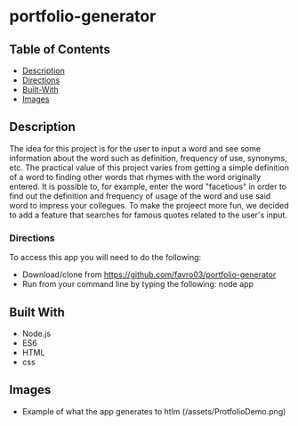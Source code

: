 # portfolio-generator

## Table of Contents
- [Description](#description)
- [Directions](#directions)
- [Built-With](#builtwith)
- [Images](#images)



## Description
The idea for this project is for the user to input a word and see some information about the word 
such as definition, frequency of use, synonyms, etc. The practical value of this project varies 
from getting a simple definition of a word to finding other words that rhymes with the word
originally entered. It is possible to, for example, enter the word "facetious" in order to find out
the definition and frequency of usage of the word and use said word to impress your collegues. To
make the projeect more fun, we decided to add a feature that searches for famous quotes related to
the user's input.


### Directions
To access this app you will need to do the following:
- Download/clone from https://github.com/favro03/portfolio-generator
- Run from your command line by typing the following: node app

## Built With
* Node.js
* ES6
* HTML
* css

## Images
- Example of what the app generates to htlm
(/assets/ProtfolioDemo.png)






